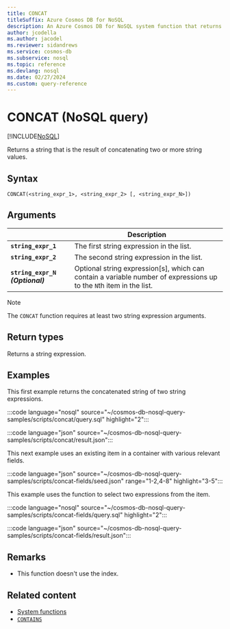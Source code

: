 ```yaml
---
title: CONCAT
titleSuffix: Azure Cosmos DB for NoSQL
description: An Azure Cosmos DB for NoSQL system function that returns a string concatenated from two or more strings.
author: jcodella
ms.author: jacodel
ms.reviewer: sidandrews
ms.service: cosmos-db
ms.subservice: nosql
ms.topic: reference
ms.devlang: nosql
ms.date: 02/27/2024
ms.custom: query-reference
---
```


# CONCAT (NoSQL query)

[!INCLUDE[NoSQL](../../includes/appliesto-nosql.md)]

Returns a string that is the result of concatenating two or more string values.  

## Syntax

```nosql
CONCAT(<string_expr_1>, <string_expr_2> [, <string_expr_N>])  
```  

## Arguments

| | Description |
| --- | --- |
| **`string_expr_1`** | The first string expression in the list. |
| **`string_expr_2`** | The second string expression in the list. |
| **`string_expr_N` *(Optional)*** | Optional string expression\[s\], which can contain a variable number of expressions up to the `N`th item in the list. |

> [!NOTE]
> The `CONCAT` function requires at least two string expression arguments.

## Return types

Returns a string expression.  

## Examples

This first example returns the concatenated string of two string expressions.  

:::code language="nosql" source="~/cosmos-db-nosql-query-samples/scripts/concat/query.sql" highlight="2":::

:::code language="json" source="~/cosmos-db-nosql-query-samples/scripts/concat/result.json":::

This next example uses an existing item in a container with various relevant fields.

:::code language="json" source="~/cosmos-db-nosql-query-samples/scripts/concat-fields/seed.json" range="1-2,4-8" highlight="3-5":::

This example uses the function to select two expressions from the item.

:::code language="nosql" source="~/cosmos-db-nosql-query-samples/scripts/concat-fields/query.sql" highlight="2":::

:::code language="json" source="~/cosmos-db-nosql-query-samples/scripts/concat-fields/result.json":::

## Remarks

- This function doesn't use the index.

## Related content

- [System functions](system-functions.yml)
- [`CONTAINS`](contains.md)
